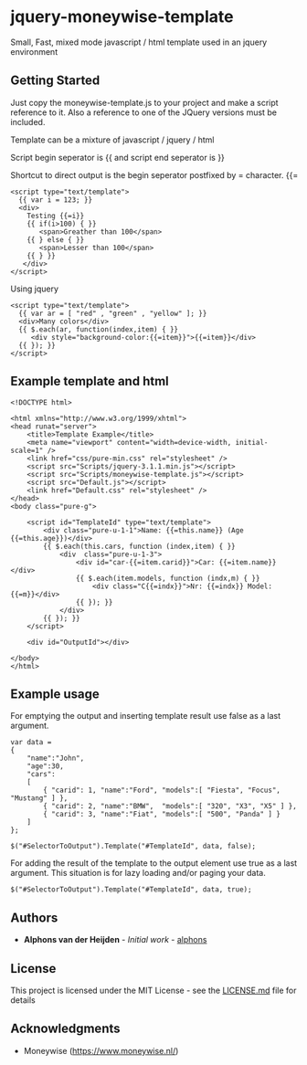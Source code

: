 # jquery-moneywise-template

Small, Fast, mixed mode javascript / html template used in an jquery environment

## Getting Started

Just copy the moneywise-template.js to your project and make a script reference to it.
Also a reference to one of the JQuery versions must be included.

Template can be a mixture of javascript / jquery / html

Script begin seperator is {{ and script end seperator is }}

Shortcut to direct output is the begin seperator postfixed by = character.  {{=

```
<script type="text/template">
  {{ var i = 123; }}
  <div>
    Testing {{=i}}
    {{ if(i>100) { }}
       <span>Greather than 100</span>
    {{ } else { }}
       <span>Lesser than 100</span>
    {{ } }}
   </div>
</script>
```

Using jquery

```
<script type="text/template">
  {{ var ar = [ "red" , "green" , "yellow" ]; }}
  <div>Many colors</div>
  {{ $.each(ar, function(index,item) { }}
     <div style="background-color:{{=item}}">{{=item}}</div>
  {{ }); }}
</script>
```



## Example template and html

```
<!DOCTYPE html>

<html xmlns="http://www.w3.org/1999/xhtml">
<head runat="server">
	<title>Template Example</title>
	<meta name="viewport" content="width=device-width, initial-scale=1" />
	<link href="css/pure-min.css" rel="stylesheet" />
	<script src="Scripts/jquery-3.1.1.min.js"></script>
	<script src="Scripts/moneywise-template.js"></script>
	<script src="Default.js"></script>
	<link href="Default.css" rel="stylesheet" />
</head>
<body class="pure-g">

	<script id="TemplateId" type="text/template">
		<div class="pure-u-1-1">Name: {{=this.name}} (Age {{=this.age}})</div>
		{{ $.each(this.cars, function (index,item) { }}
			<div  class="pure-u-1-3">
				<div id="car-{{=item.carid}}">Car: {{=item.name}}</div>
				{{ $.each(item.models, function (indx,m) { }}
					<div class="C{{=indx}}">Nr: {{=indx}} Model: {{=m}}</div>
				{{ }); }}
			</div>
		{{ }); }}
	</script>

	<div id="OutputId"></div>

</body>
</html>
```


## Example usage

For emptying the output and inserting template result use false as a last argument.

```
var data = 
{
	"name":"John",
	"age":30,
	"cars": 
	[
		{ "carid": 1, "name":"Ford", "models":[ "Fiesta", "Focus", "Mustang" ] },
		{ "carid": 2, "name":"BMW",  "models":[ "320", "X3", "X5" ] },
		{ "carid": 3, "name":"Fiat", "models":[ "500", "Panda" ] }
	]
};

$("#SelectorToOutput").Template("#TemplateId", data, false);
```

For adding the result of the template to the output element use true as a last argument.
This situation is for lazy loading and/or paging your data.

```
$("#SelectorToOutput").Template("#TemplateId", data, true);
```



## Authors

* **Alphons van der Heijden** - *Initial work* - [alphons](https://github.com/alphons)

## License

This project is licensed under the MIT License - see the [LICENSE.md](LICENSE.md) file for details

## Acknowledgments

* Moneywise (https://www.moneywise.nl/)
